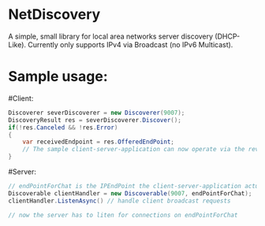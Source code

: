 NetDiscovery
============

A simple, small library for local area networks server discovery (DHCP-Like). Currently only supports IPv4 via Broadcast (no IPv6 Multicast).

Sample usage:
=============

#Client:
```C#
Discoverer severDiscoverer = new Discoverer(9007);
DiscoveryResult res = severDiscoverer.Discover();
if(!res.Canceled && !res.Error)
{
	var receivedEndpoint = res.OfferedEndPoint;
	// The sample client-server-application can now operate via the reveivedEndpoint (for example a chat)
}

```

#Server:
```C#
// endPointForChat is the IPEndPoint the client-server-application actually uses (a chat, for example)
Discoverable clientHandler = new Discoverable(9007, endPointForChat);
clientHandler.ListenAsync() // handle client broadcast requests

// now the server has to liten for connections on endPointForChat

```